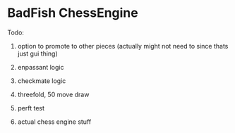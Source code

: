 # BadFish ChessEngine
Todo:
1. option to promote to other pieces (actually might not need to since thats just gui thing)
2. enpassant logic
3. checkmate logic

4. threefold, 50 move draw
5. perft test
6. actual chess engine stuff